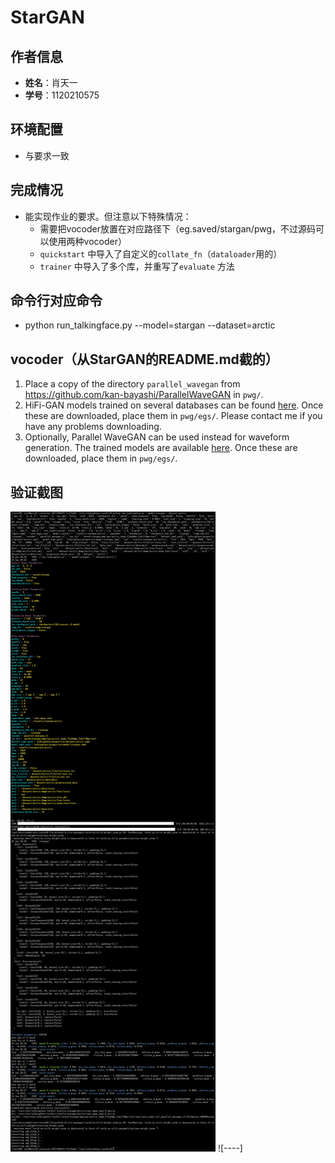 # StarGAN

## 作者信息
- **姓名**：肖天一
- **学号**：1120210575

## 环境配置
- 与要求一致

## 完成情况
- 能实现作业的要求。但注意以下特殊情况：
  - 需要把vocoder放置在对应路径下（eg.saved/stargan/pwg，不过源码可以使用两种vocoder）
  - `quickstart` 中导入了自定义的`collate_fn`（`dataloader`用的）
  - `trainer` 中导入了多个库，并重写了`evaluate` 方法

## 命令行对应命令
- python run_talkingface.py --model=stargan --dataset=arctic

## vocoder（从StarGAN的README.md截的）
1. Place a copy of the directory `parallel_wavegan` from https://github.com/kan-bayashi/ParallelWaveGAN in `pwg/`.
2. HiFi-GAN models trained on several databases can be found [here](https://drive.google.com/drive/folders/1RvagKsKaCih0qhRP6XkSF07r3uNFhB5T?usp=sharing). Once these are downloaded, place them in `pwg/egs/`. Please contact me if you have any problems downloading.
3. Optionally, Parallel WaveGAN can be used instead for waveform generation. The trained models are available [here](https://drive.google.com/drive/folders/1zRYZ9dx16dONn1SEuO4wXjjgJHaYSKwb?usp=sharing). Once these are downloaded, place them in `pwg/egs/`. 

## 验证截图
![StarGAN 验证截图1](confirm.png)
![----]
